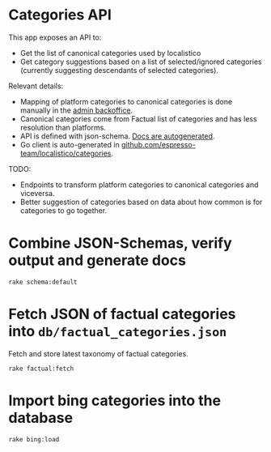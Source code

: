 # Categories API

This app exposes an API to:
 - Get the list of canonical categories used by localistico
 - Get category suggestions based on a list of selected/ignored
   categories (currently suggesting descendants of selected
   categories).

Relevant details:
 - Mapping of platform categories to canonical categories is done
   manually in the [admin backoffice][backoffice].
 - Canonical categories come from Factual list of categories and has
   less resolution than platforms.
 - API is defined with json-schema. [Docs are autogenerated][docs].
 - Go client is auto-generated in
   [github.com/espresso-team/localistico/categories][gopkg].

TODO:
 - Endpoints to transform platform categories to canonical categories
   and viceversa.
 - Better suggestion of categories based on data about how common is for
   categories to go together.


# Combine JSON-Schemas, verify output and generate docs

```
rake schema:default
```

# Fetch JSON of factual categories into `db/factual_categories.json`


Fetch and store latest taxonomy of factual categories.

```
rake factual:fetch
```

# Import bing categories into the database

```
rake bing:load
```


[docs]: https://github.com/espresso-team/localistico-categories/blob/master/schema/api.md
[gopkg]: https://github.com/espresso-team/localistico/tree/master/categories
[backoffice]: localistico-categories.herokuapp.com/admin
